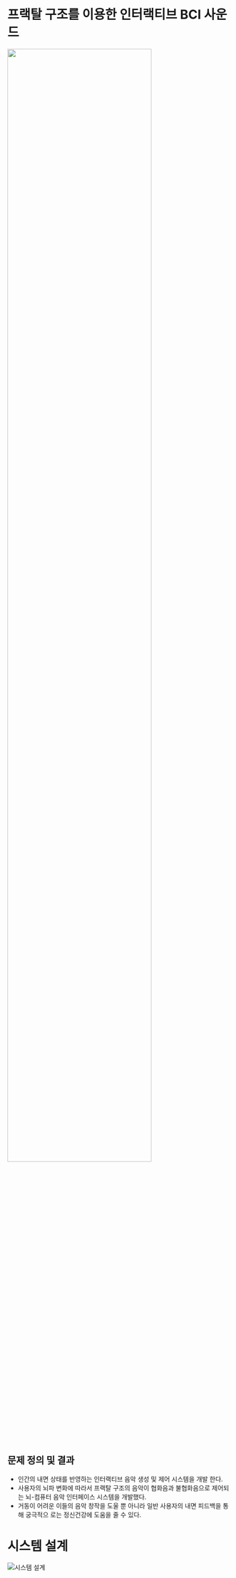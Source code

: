 # 프랙탈 구조를 이용한 인터랙티브 BCI 사운드
<image width = "80%" src ="https://user-images.githubusercontent.com/117165485/223365115-615e63e7-52c3-4a56-b4b8-b846b3e5e676.jpg"/>

## 문제 정의 및 결과
- 인간의 내면 상태를 반영하는 인터랙티브 음악 생성 및 제어 시스템을 개발 한다.
- 사용자의 뇌파 변화에 따라서 프랙탈 구조의 음악이 협화음과 불협화음으로 제어되는 뇌-컴퓨터 음악 인터페이스 시스템을 개발했다. 
- 거동이 어려운 이들의 음악 창작을 도울 뿐 아니라 일반 사용자의 내면 피드백을 통해 궁극적으 로는 정신건강에 도움을 줄 수 있다.

# 시스템 설계 
<img alt="시스템 설계" src="https://user-images.githubusercontent.com/117165485/223365933-11a90364-d439-41c1-bcb5-dd6e069fef55.png">
